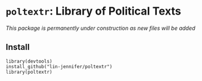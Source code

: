 # `poltextr`: Library of Political Texts

*This package is permanently under construction as new files will be added*

## Install

```
library(devtools)
install_github("lin-jennifer/poltextr")
library(poltextr)
```

